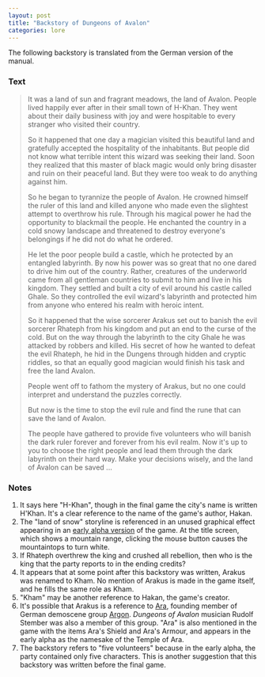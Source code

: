 ```yaml
---
layout: post
title: "Backstory of Dungeons of Avalon"
categories: lore
---
```


The following backstory is translated from the German version of the manual.

### Text

> It was a land of sun and fragrant meadows, the land of Avalon. People lived
> happily ever after in their small town of H-Khan. They went about their daily
> business with joy and were hospitable to every stranger who visited their
> country.
> 
> So it happened that one day a magician visited this beautiful land and
> gratefully accepted the hospitality of the inhabitants. But people did not know
> what terrible intent this wizard was seeking their land. Soon they realized that
> this master of black magic would only bring disaster and ruin on their peaceful
> land. But they were too weak to do anything against him.
> 
> So he began to tyrannize the people of Avalon. He crowned himself the ruler of
> this land and killed anyone who made even the slightest attempt to overthrow his
> rule. Through his magical power he had the opportunity to blackmail the people.
> He enchanted the country in a cold snowy landscape and threatened to destroy
> everyone's belongings if he did not do what he ordered.
> 
> He let the poor people build a castle, which he protected by an entangled
> labyrinth. By now his power was so great that no one dared to drive him out of
> the country. Rather, creatures of the underworld came from all gentleman
> countries to submit to him and live in his kingdom. They settled and built a
> city of evil around his castle called Ghale. So they controlled the evil
> wizard's labyrinth and protected him from anyone who entered his realm with
> heroic intent.
> 
> So it happened that the wise sorcerer Arakus set out to banish the evil sorcerer
> Rhateph from his kingdom and put an end to the curse of the cold. But on the way
> through the labyrinth to the city Ghale he was attacked by robbers and killed.
> His secret of how he wanted to defeat the evil Rhateph, he hid in the Dungens
> through hidden and cryptic riddles, so that an equally good magician would
> finish his task and free the land Avalon.
> 
> People went off to fathom the mystery of Arakus, but no one could interpret
> and understand the puzzles correctly.
> 
> But now is the time to stop the evil rule and find the rune that can save the
> land of Avalon.
> 
> The people have gathered to provide five volunteers who will banish the dark
> ruler forever and forever from his evil realm. Now it's up to you to choose the
> right people and lead them through the dark labyrinth on their hard way. Make
> your decisions wisely, and the land of Avalon can be saved ...

### Notes

1. It says here "H-Khan", though in the final game the city's name is written
   H'Khan. It's a clear reference to the name of the game's author, Hakan.
2. The "land of snow" storyline is referenced in an unused graphical effect
   appearing in an [early alpha version](../secrets/early-alpha-version.html)
   of the game. At the title screen, which shows a mountain range, clicking
   the mouse button causes the mountaintops to turn white.
3. If Rhateph overthrew the king and crushed all rebellion, then who is the king
   that the party reports to in the ending credits?
4. It appears that at some point after this backstory was written,
   Arakus was renamed to Kham. No mention of Arakus is made in the game itself,
   and he fills the same role as Kham.
5. "Kham" may be another reference to Hakan, the game's creator.
6. It's possible that Arakus is a reference to
   [Ara](https://csdb.dk/group/?id=1028), founding member of German demoscene
   group [Argon](https://csdb.dk/group/?id=1028). _Dungeons of Avalon_
   musician Rudolf Stember was also a member of this group.
   "Ara" is also mentioned in the game with the items Ara's Shield and
   Ara's Armour, and appears in the early alpha as the namesake of the Temple
   of Ara.
7. The backstory refers to "five volunteers" because in the early alpha, the
   party contained only five characters. This is another suggestion that this
   backstory was written before the final game.

